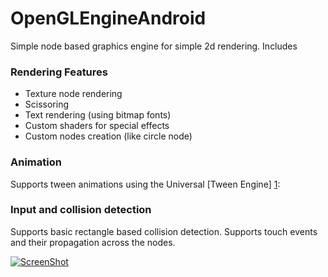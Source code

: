 # OpenGLEngineAndroid
Simple node based graphics engine for simple 2d rendering.
Includes

### Rendering Features
  - Texture node rendering
  - Scissoring
  - Text rendering (using bitmap fonts)
  - Custom shaders for special effects
  - Custom nodes creation (like circle node)
  
### Animation
Supports tween animations using the Universal  [Tween Engine] [1]:

### Input and collision detection
Supports basic rectangle based collision detection.
Supports touch events and their propagation across the nodes.


[![ScreenShot](http://i60.tinypic.com/23r1guf.jpg)](https://www.youtube.com/watch?v=zLq4ksXO91I)

[1]:https://code.google.com/p/java-universal-tween-engine/
